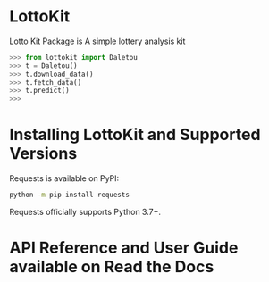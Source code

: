 # LottoKit
Lotto Kit Package is A simple lottery analysis kit

```python
>>> from lottokit import Daletou
>>> t = Daletou()
>>> t.download_data()
>>> t.fetch_data()
>>> t.predict()
>>>
```

# Installing LottoKit and Supported Versions
Requests is available on PyPI:
```bash
python -m pip install requests
```
Requests officially supports Python 3.7+.

# API Reference and User Guide available on Read the Docs
